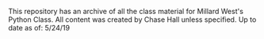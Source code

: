 This repository has an archive of all the class material for Millard West's Python Class.
All content was created by Chase Hall unless specified.
Up to date as of: 5/24/19
